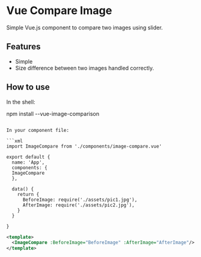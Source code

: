 # Vue Compare Image


Simple Vue.js component to compare two images using slider.



## Features

- Simple
- Size difference between two images handled correctly. 

## How to use

In the shell:


npm install --vue-image-comparison
```

In your component file:

```xml
import ImageCompare from './components/image-compare.vue'

export default {
  name: 'App',
  components: {
  ImageCompare
  },

  data() {
    return {
      BeforeImage: require('./assets/pic1.jpg'),
      AfterImage: require('./assets/pic2.jpg'),
    }
  }

}
```

```xml
<template>
  <ImageCompare :BeforeImage="BeforeImage" :AfterImage="AfterImage"/>
</template>
```

